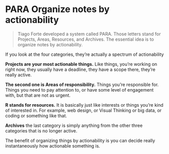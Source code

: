 # PARA Organize notes by actionability
> Tiago Forte developed a system called PARA. Those letters stand for Projects, Areas, Resources, and Archives. The essential idea is to organize notes by actionability.

If you look at the four categories, they’re actually a spectrum of actionability

**Projects are your most actionable things.** Like things, you’re working on right now, they usually have a deadline, they have a scope there, they’re really active.

**The second one is Areas of responsibility.** Things you’re responsible for. Things you need to pay attention to, or have some level of engagement with, but that are not as urgent.

**R stands for resources.** It is basically just like interests or things you’re kind of interested in. For example, web design, or Visual Thinking or big data, or coding or something like that.

**Archives** the last category is simply anything from the other three categories that is no longer active.

The benefit of organizing things by actionability is you can decide really instantaneously how actionable something is.
